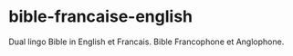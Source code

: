 # bible-francaise-english
Dual lingo Bible in English et Francais. Bible Francophone et Anglophone.
